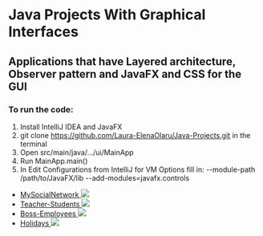 # Java Projects With Graphical Interfaces

## Applications that have Layered architecture, Observer pattern and JavaFX and CSS for the GUI

### To run the code:

 1. Install IntelliJ IDEA and JavaFX
 2. git clone https://github.com/Laura-ElenaOlaru/Java-Projects.git in the terminal
 3. Open src/main/java/.../ui/MainApp
 4. Run MainApp.main()
 5. In Edit Configurations from IntelliJ for VM Options fill in: --module-path /path/to/JavaFX/lib --add-modules=javafx.controls

<ul>
 <li>
      <a href="https://github.com/Laura-ElenaOlaru/Java-Projects/tree/main/MySocialNetwork"> 
			  MySocialNetwork
        <img src="https://user-images.githubusercontent.com/57533863/108736024-de69e680-7539-11eb-8f86-854be27a42e7.png">
      </a>
</li>
	
<li>
      <a href="https://github.com/Laura-ElenaOlaru/Java-Projects/tree/main/Teacher-Students"> 
			  Teacher-Students
        <img src="https://user-images.githubusercontent.com/57533863/109016667-0df62b80-76bf-11eb-8445-4a704570b45f.png">
      </a>
</li>

<li>
      <a href="https://github.com/Laura-ElenaOlaru/Java-Projects/tree/main/Boss-Employees"> 
			  Boss-Employees
        <img src="https://user-images.githubusercontent.com/57533863/109029202-46036b80-76cb-11eb-9927-f36bfed697e8.png">
      </a>
</li>

<li>
      <a href="https://github.com/Laura-ElenaOlaru/Java-Projects/tree/main/Holidays"> 
			  Holidays
        <img src="https://user-images.githubusercontent.com/57533863/109026557-8ad9d300-76c8-11eb-8497-a2a2ac4253f7.png">
      </a>
</li>

</ul>
